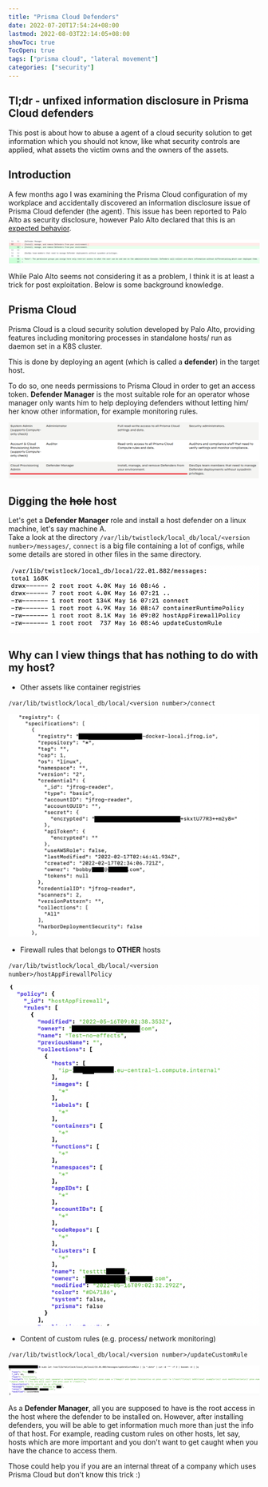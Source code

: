 ```yaml
---
title: "Prisma Cloud Defenders"
date: 2022-07-20T17:54:24+08:00
lastmod: 2022-08-03T22:14:05+08:00
showToc: true
TocOpen: true 
tags: ["prisma cloud", "lateral movement"]
categories: ["security"]
---
```


## Tl;dr - unfixed information disclosure in Prisma Cloud defenders

This post is about how to abuse a agent of a cloud security solution to get information which you should not know, like what security controls are applied, what assets the victim owns and the owners of the assets.

## Introduction

A few months ago I was examining the Prisma Cloud configuration of my workplace and accidentally discovered an information disclosure issue of Prisma Cloud defender (the agent). This issue has been reported to Palo Alto as security disclosure, however Palo Alto declared that this is an [expected behavior](https://github.com/PaloAltoNetworks/prisma-cloud-docs/pull/400/commits/3f6d17e63170929a2be5f015a28034fd80631486).

![](/prisma-cloud-defenders/prisma1.png)

While Palo Alto seems not considering it as a problem, I think it is at least a trick for post exploitation. Below is some background knowledge.

## Prisma Cloud

Prisma Cloud is a cloud security solution developed by Palo Alto, providing features including monitoring processes in standalone hosts/ run as daemon set in a K8S cluster.

This is done by deploying an agent (which is called a **defender**) in the target host.

To do so, one needs permissions to Prisma Cloud in order to get an access token. **Defender Manager** is the most suitable role for an operator whose manager only wants him to help deploying defenders without letting him/ her know other information, for example monitoring rules.

![](/prisma-cloud-defenders/prisma2.png)

## Digging the  ~~hole~~  host

Let's get a **Defender Manager** role and install a host defender on a linux machine, let's say machine A.  
Take a look at the directory `/var/lib/twistlock/local_db/local/<version number>/messages/`, `connect` is a big file containing a lot of configs, while some details are stored in other files in the same directory.

![](/prisma-cloud-defenders/message_dir.png)

## Why can I view things that has nothing to do with my host?

- Other assets like container registries

`/var/lib/twistlock/local_db/local/<version number>/connect`

![](/prisma-cloud-defenders/assets.png)

- Firewall rules that belongs to **OTHER** hosts

`/var/lib/twistlock/local_db/local/<version number>/hostAppFirewallPolicy`

![](/prisma-cloud-defenders/hostappfirewallrule.png)

- Content of custom rules (e.g. process/ network monitoring)

`/var/lib/twistlock/local_db/local/<version number>/updateCustomRule`

![](/prisma-cloud-defenders/custom_rule_content.png)

As a **Defender Manager**, all you are supposed to have is the root access in the host where the defender to be installed on. However, after installing defenders, you will be able to get information much more than just the info of that host. For example, reading custom rules on other hosts, let say, hosts which are more important and you don't want to get caught when you have the chance to access them.

Those could help you if you are an internal threat of a company which uses Prisma Cloud but don't know this trick :)
